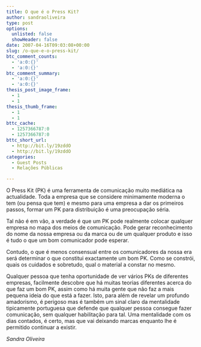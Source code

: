 ```yaml
---
title: O que é o Press Kit?
author: sandraoliveira
type: post
options:
  unlisted: false
  showHeader: false
date: 2007-04-16T09:03:08+00:00
slug: /o-que-e-o-press-kit/
btc_comment_counts:
  - 'a:0:{}'
  - 'a:0:{}'
btc_comment_summary:
  - 'a:0:{}'
  - 'a:0:{}'
thesis_post_image_frame:
  - 1
  - 1
thesis_thumb_frame:
  - 1
  - 1
bttc_cache:
  - 1257366787:0
  - 1257366787:0
bttc_short_url:
  - http://bit.ly/19zddO
  - http://bit.ly/19zddO
categories:
  - Guest Posts
  - Relações Públicas

---
```

O Press Kit (PK) é uma ferramenta de comunicação muito mediática na actualidade. Toda a empresa que se considere minimamente moderna o tem (ou pensa que tem) e mesmo para uma empresa a dar os primeiros passos, formar um PK para distribuição é uma preocupação séria.

Tal não é em vão, a verdade é que um PK pode realmente colocar qualquer empresa no mapa dos meios de comunicação. Pode gerar reconhecimento do nome da nossa empresa ou da marca ou de um qualquer produto e isso é tudo o que um bom comunicador pode esperar.

Contudo, o que é menos consensual entre os comunicadores da nossa era será determinar o que constitui exactamente um bom PK. Como se constrói, quais os cuidados e sobretudo, qual o material a constar no mesmo.

Qualquer pessoa que tenha oportunidade de ver vários PKs de diferentes empresas, facilmente descobre que há muitas teorias diferentes acerca do que faz um bom PK, assim como há muita gente que não faz a mais pequena ideia do que está a fazer. Isto, para além de revelar um profundo amadorismo, é perigoso mas é também um sinal claro da mentalidade tipicamente portuguesa que defende que qualquer pessoa consegue fazer comunicação, sem qualquer habilitação para tal. Uma mentalidade com os dias contados, é certo, mas que vai deixando marcas enquanto lhe é permitido continuar a existir.

_Sandra Oliveira_